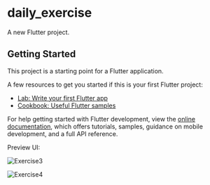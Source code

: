 # daily_exercise

A new Flutter project.

## Getting Started

This project is a starting point for a Flutter application.

A few resources to get you started if this is your first Flutter project:

- [Lab: Write your first Flutter app](https://docs.flutter.dev/get-started/codelab)
- [Cookbook: Useful Flutter samples](https://docs.flutter.dev/cookbook)

For help getting started with Flutter development, view the
[online documentation](https://docs.flutter.dev/), which offers tutorials,
samples, guidance on mobile development, and a full API reference.

Preview UI:


![Exercise3](https://github.com/23Coffee/Flutter_Project/assets/122808660/dd4e773f-5dd6-4ef8-80e3-a0f1b734a89e)

![Exercise4](https://github.com/23Coffee/Flutter_Project/assets/122808660/b6815b11-a53e-4637-8ce2-f188b47c2f92)
